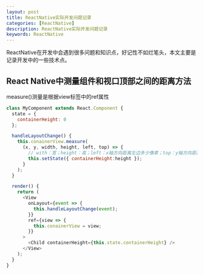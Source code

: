 ```yaml
---
layout: post
title: ReactNative实际开发问题记录
categories: [ReactNative]
description: ReactNative实际开发问题记录
keywords: ReactNative
---
```


ReactNative在开发中会遇到很多问题和知识点，好记性不如烂笔头，本文主要是记录开发中的一些技术点。


## React Native中测量组件和视口顶部之间的距离方法

measure()测量是根据view标签中的ref属性

```javascript
class MyComponent extends React.Component {
  state = {
    containerHeight: 0
  };

  handleLayoutChange() {
    this.conainerView.measure(
      (x, y, width, height, left, top) => {
        // with：宽；height：高；left：x轴方向距离左边多少像素；top：y轴方向距离上边多少像素；
        this.setState({ containerHeight:height });
      }
    );
  }

  render() {
    return (
      <View
        onLayout={event => {
          this.handleLayoutChange(event);
        }}
        ref={view => {
          this.conainerView = view;
        }}
      >
        <Child containerHeight={this.state.containerHeight} />
      </View>
    );
  }
}
```